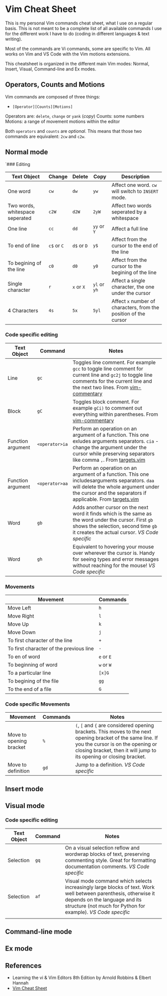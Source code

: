 # Vim Cheat Sheet 

This is my personal Vim commands cheat sheet, what I use on a regular basis. This is not meant to be a complete list of all available commands I use for the different work I have to do (coding in different languages & text writing).

Most of the commands are Vi commands, some are specific to Vim. All works on Vim and VS Code with the Vim motions extensions.

This cheatsheet is organized in the different main Vim modes: Normal, Insert, Visual, Command-line and Ex modes.

## Operators, Counts and Motions

Vim commands are composed of three things:

 * `[Operator][Counts][Motions]`

Operators are: `delete`, `change` or `yank` (_copy_)
Counts: some numbers
Motions: a range of movement motions within the editor

Both `operators` and `counts` are *optional*. This means that those two commands are equivalent: `2cw` and `c2w`.


## Normal mode

`### Editing

| Text Object                     | Change      | Delete      | Copy         | Description                                                      |
| ------------------------------- | ----------- | ----------- | ------------ | ---------------------------------------------------------------- |
| One word                        | `cw`        | `dw`        | `yw`         | Affect one word. `cw` will switch to `INSERT` mode.              |
| Two words, whitespace seperated | `c2W`       | `d2W`       | `2yW`        | Affect two words seperated by a whitespace                       |
| One line                        | `cc`        | `dd`        | `yy` or `Y`  | Affect a full line                                               |
| To end of line                  | `c$` or `C` | `d$` or `D` | `y$`         | Affect from the cursor to the end of the line                    |
| To begining of the line         | `c0`        | `d0`        | `y0`         | Affect from the cursor to the begining of the line               |
| Single character                | `r`         | `x` or `X`  | `yl` or `yh` | Affect a single character, the one under the cursor              |
| 4 Characters                    | `4s`        | `5x`        | `5yl`        | Affect `x` number of characters, from the position of the cursor |

### Code specific editing

| Text Object       | Command        | Notes                                                                                                                                                                                                                                        |
| ----------------- | -------------- | -------------------------------------------------------------------------------------------------------------------------------------------------------------------------------------------------------------------------------------------- |
| Line              | `gc`           | Toggles line comment. For example `gcc` to toggle line comment for current line and `gc2j` to toggle line comments for the current line and the next two lines. From [vim-commentary](https://github.com/tpope/vim-commentary)               |
| Block             | `gC`           | Toggles block comment. For example `gCi)` to comment out everything within parentheses. From [vim-commentary](https://github.com/tpope/vim-commentary)                                                                                       |
| Function argument | `<operator>ia` | Perform an operation on an argument of a function. This one exludes arguments separators. `cia` - change the argument under the cursor while preserving separators like comma `,`. From [targets.vim](https://github.com/wellle/targets.vim) |
| Function argument | `<operator>aa` | Perform an operation on an argument of a function. This one includesarguments separators. `daa` will delete the whole argument under the cursor and the separators if applicable. From [targets.vim](https://github.com/wellle/targets.vim)  |
| Word              | `gb`           | Adds another cursor on the next word it finds which is the same as the word under the cursor. First `gb` shows the selection, second time `gb` it creates the actual cursor. *VS Code specific*                                              |
| Word              | `gh`           | Equivalent to hovering your mouse over wherever the cursor is. Handy for seeing types and error messages without reaching for the mouse! *VS Code specific* |

### Movements

| Movement                                | Commands   |
| --------------------------------------- | ---------- |
| Move Left                               | `h`        |
| Move Right                              | `l`        |
| Move Up                                 | `k`        |
| Move Down                               | `j`        |
| To first character of the line          | `+`        |
| To first character of the previous line | `-`        |
| To en of word                           | `e` or `E` |
| To beginning of word                    | `w` or `W` |
| To a particular line                    | `[x]G`     |
| To begining of the file                 | `gg`       |
| To the end of a file                    | `G`        |

### Code specific Movements

| Movement                | Commands | Notes                                                                                                                                                                                                                   |
| ----------------------- | -------- | ----------------------------------------------------------------------------------------------------------------------------------------------------------------------------------------------------------------------- |
| Move to opening bracket | `%`      | `(`, `[` and `{` are considered opening brackets. This moves to the next opening bracket of the same line. If you the cursor is on the opening or closing bracket, then it will jump to its opening or closing bracket. |
| Move to definition      | `gd`     | Jump to a definition. *VS Code specific*                                                                                                                                                                                |

## Insert mode


## Visual mode

### Code specific editing

| Text Object | Command | Notes                                                                                                                                                                                                            |
| ----------- | ------- | ---------------------------------------------------------------------------------------------------------------------------------------------------------------------------------------------------------------- |
| Selection   | `gq`    | On a visual selection reflow and wordwrap blocks of text, preserving commenting style. Great for formatting documentation comments. *VS Code specific*                                                           |
| Selection   | `af`    | Visual mode command which selects increasingly large blocks of text. Work well between parenthesis, otherwise it depends on the language and its structure (not much for Python for example). *VS Code specific* |
|             |         |                                                                                                                                                                                                                  |


## Command-line mode


## Ex mode


## References

 - Learning the vi & Vim Editors 8th Edition by Arnold Robbins & Elbert Hannah
 - [Vim Cheat Sheet](https://i.imgur.com/YLInLlY.png)